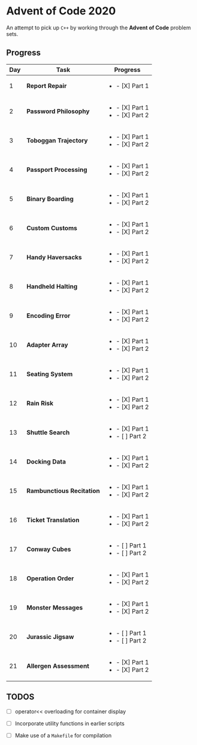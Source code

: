 # Advent of Code 2020

An attempt to pick up `C++` by working through the **Advent of Code** problem sets.

## Progress

| Day | Task                         | Progress                                             |
| --- | ---------------------------- | ---------------------------------------------------- |
| 1   | **Report Repair**            | <ul><li>- [X] Part 1</li></ul>                       |
| 2   | **Password Philosophy**      | <ul><li>- [X] Part 1</li><li> - [X] Part 2</li></ul> |
| 3   | **Toboggan Trajectory**      | <ul><li>- [X] Part 1</li><li> - [X] Part 2</li></ul> |
| 4   | **Passport Processing**      | <ul><li>- [X] Part 1</li><li> - [X] Part 2</li></ul> |
| 5   | **Binary Boarding**          | <ul><li>- [X] Part 1</li><li> - [X] Part 2</li></ul> |
| 6   | **Custom Customs**           | <ul><li>- [X] Part 1</li><li> - [X] Part 2</li></ul> |
| 7   | **Handy Haversacks**         | <ul><li>- [X] Part 1</li><li> - [X] Part 2</li></ul> |
| 8   | **Handheld Halting**         | <ul><li>- [X] Part 1</li><li> - [X] Part 2</li></ul> |
| 9   | **Encoding Error**           | <ul><li>- [X] Part 1</li><li> - [X] Part 2</li></ul> |
| 10  | **Adapter Array**            | <ul><li>- [X] Part 1</li><li> - [X] Part 2</li></ul> |
| 11  | **Seating System**           | <ul><li>- [X] Part 1</li><li> - [X] Part 2</li></ul> | 
| 12  | **Rain Risk**                | <ul><li>- [X] Part 1</li><li> - [X] Part 2</li></ul> |
| 13  | **Shuttle Search**           | <ul><li>- [X] Part 1</li><li> - [ ] Part 2</li></ul> |
| 14  | **Docking Data**             | <ul><li>- [X] Part 1</li><li> - [X] Part 2</li></ul> |
| 15  | **Rambunctious Recitation**  | <ul><li>- [X] Part 1</li><li> - [X] Part 2</li></ul> |
| 16  | **Ticket Translation**       | <ul><li>- [X] Part 1</li><li> - [X] Part 2</li></ul> |
| 17  | **Conway Cubes**             | <ul><li>- [ ] Part 1</li><li> - [ ] Part 2</li></ul> |
| 18  | **Operation Order**          | <ul><li>- [X] Part 1</li><li> - [X] Part 2</li></ul> |
| 19  | **Monster Messages**         | <ul><li>- [X] Part 1</li><li> - [X] Part 2</li></ul> |
| 20  | **Jurassic Jigsaw**          | <ul><li>- [ ] Part 1</li><li> - [ ] Part 2</li></ul> |
| 21  | **Allergen Assessment**      | <ul><li>- [X] Part 1</li><li> - [X] Part 2</li></ul> |

## TODOS

- [ ] operator<< overloading for container display

- [ ] Incorporate utility functions in earlier scripts

- [ ] Make use of a `Makefile` for compilation
